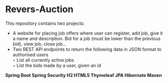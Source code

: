 # Revers-Auction

This repository contains two projects:
* A website for placing job offers where user can register, add job, give it a name and description. Bid for a job (must be lower than the previous bid), view job, close job...
* Two REST API endpoints to return the following data in JSON format to authorised users<br>
        ◦ List all currently active jobs <br> 
        ◦ List the bids made by a user, given an id<br>
        
<b>Spring Boot Spring Security H2 HTML5 Thymeleaf JPA Hibernate Maven</b>